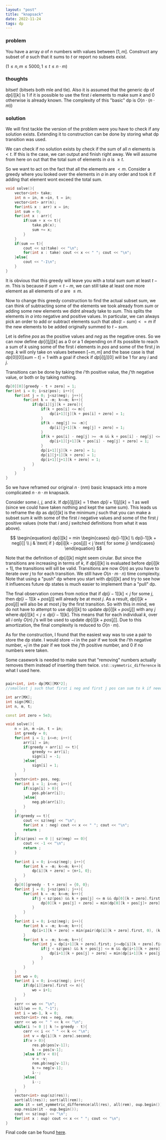 ```yaml
---
layout: "post"
title: "knapsack"
date: 2022-11-24
tags: dp
---
```



### problem

You have a array $a$ of $n$ numbers with values between $[1, m]$. Construct any subset of $a$ such that it sums to $t$ or report no subsets exist.

$(1 \leq n, m \leq 5000, 1 \leq t \leq n \cdot m)$

### thoughts
bitset! (bitsets both mle and tle). Also it is assumed that the generic dp of $dp[i][k]$ is $1$ if it is possible to use the first $i$ elements to make sum $k$ and $0$ otherwise is already known. The complexity of this "basic" dp is $O(n \cdot (n \cdot m))$

### solution
We will first tackle the version of the problem were you have to check if any solution exists. Extending it to construction can be done by storing what dp transition was used.

We can check if no solution exists by check if the sum of all $n$ elements is $< t$. If this is the case, we can output and finish right away. We will assume from here on out that the total sum of elements in $a$ is $\geq t$.

So we want to act on the fact that all the elements are $< m$. Consider a greedy where you looked over the elements in $a$ in any order and took it if adding that element wont exceed the total sum.

```cpp
void solve(){
    vector<int> take;
    int n = in, m =in, t = in;
    vector<int> arr(n);
    for(int& x : arr) x = in;
    int sum = 0;
    for(int x : arr){
        if(sum + x <= t){
            take.pb(x);
            sum += x;
        }
    }
    if(sum == t){
        cout << sz(take) << "\n";
        for(int x : take) cout << x << " "; cout << "\n";
    }else{
        cout << "-1\n";
    }
}
```

It is obvious that this greedy will leave you with a total sum $sum$ at least $t - m$. This is because if  $sum < t - m$, we can still take at least one more element as all elements of $a$ are $\leq m$.

Now to change this greedy construction to find the actual subset sum, we can think of subtracting some of the elements we took already from $sum$ or adding some new elements we didnt already take to $sum$. This splits the elements in $a$ into negative and positive values. In particular, we can always pick an order to add or subtract elements such that $abs(t - sum) <= m$ if the new elements to be added originally summed to $t - sum$.

Let is define $pos$ as the positive values and $neg$ as the negative ones. So we can now define $dp[i][j][k]$ as a $0$ or a $1$ depending on if its possible to reach a sum of $k$ using some of the first $i$ elements in $pos$ and some of the first $j$ in $neg$. $k$ will only take on values between $[-m, m]$ and the base case is that $dp[0][0][sum - t] = 1$ with a goal if check if $dp[i][j][0]$ will be $1$ for any $i$ and $j$.

Transitions can be done by taking the $i$'th positive value, the $j$'th negative value, or both or by taking nothing.

```cpp
dp[0][0][greedy - t + zero] = 1;
for(int i = 0; i<sz(pos); i++){
    for(int j = 0; j<sz(neg); j++){
	    for(int k = -m; k<=m; k++){
            if(dp[i][j][k + zero]){
                if(k + pos[i] <= m){
                    dp[i+1][j][k + pos[i] + zero] = 1;
                }
                if(k - neg[j] >= -m){
                    dp[i][j+1][k - neg[j] + zero] = 1;   
                }
                if(k + pos[i] - neg[j] >= -m && k + pos[i] - neg[j] <= m){
	                dp[i+1][j+1][k + pos[i] - neg[j] + zero] = 1;
                }
                dp[i+1][j][k + zero] = 1;
                dp[i][j+1][k + zero] = 1;
                dp[i+1][j+1][k + zero] = 1;
            }
        }
    }
}
```

So we have reframed our original $n \cdot (nm)$ basic knapsack into a more complicated $n \cdot n \cdot m$ knapsack.

Consider some $i$, $j$, and $k$. If $dp[i][j][k] = 1$ then $dp[i+1][j][k] = 1$ as well (since we could have taken nothing and kept the same sum). This leads us to reframe the dp as $dp[i][k]$ is the minimum $j$ such that you can make a subset sum $k$ with some of the first $i$ negative values and some of the first $j$ positive values (note that $i$ and $j$ switched definitions from what it was above). 

$$
\begin{equation}
	dp[i][k] = min
	\begin{cases}
		dp[i-1][k] \\
		dp[i-1][k + neg[i]] \\
		j  & \text{ if } dp[i][k - pos[j]] < j \text{ for some j}
	\end{cases}
\end{equation}
$$

Note that the definition of $dp[i][k]$ might seem cirular. But since the transitions are increasing in terms of $k$, if $dp[i][k]$ is evaluated before $dp[i][k+1]$, the transitions will sill be valid. Transitions are now $O(n)$ as you have to iterate over $j$ to for each transition. We still have $O(n \cdot m \cdot n)$ time complexity. Note that using a "push" dp where you start with $dp[i][k]$ and try to see how it influences future dp states is much easier to implement than a "pull" dp.

The final observation comes from notice that if $dp[i-1][k] < j$ for some $j$, then $dp[i-1][k + pos[j]]$ will already be at most $j$. As a result, $dp[i][k + pos[j]]$ will also be at most $j$ by the first transition. So with this in mind, we do not have to attempt to use $dp[i][k]$ to update $dp[i][k + pos[j]]$ with any $j$ where $dp[i][k] < j \leq dp[i-1][k]$. This means that for each individual $k$, over all $i$ only $O(n)$ $j$'s will be used to update $dp[i][k + pos[j]]$. Due to this amortization, the final complexity is reduced to $O(n \cdot m)$.

As for the construction, I found that the easiest way was to use a pair to store the dp state. I would store $-i$ in the pair if we took the $i$'th negative number, $+j$ in the pair if we took the $j$'th positive number, and $0$ if no numbers were taken. 

Some casework is needed to make sure that "removing" numbers actually removes them instead of inserting them twice. `std::symmetric_difference` is what I used here.

```cpp

pair<int, int> dp[MX][MX*2];
//smallest j such that first i neg and first j pos can sum to k if needed

int arr[MX];
int sign[MX];
int n, m, t;

const int zero = 5e3;

void solve(){
    n = in, m =in, t = in;
    int greedy = 0;
    for(int i = 1; i<=n; i++){
        arr[i] = in;
        if(greedy + arr[i] <= t){
            greedy += arr[i];
            sign[i] = -1;
        }else{
            sign[i] = 1;
        }
    }
    vector<int> pos, neg;
    for(int i = 1; i<=n; i++){
        if(sign[i] > 0){
            pos.pb(arr[i]);
        }else{
            neg.pb(arr[i]);
        }
    }
    if(greedy == t){
        cout << sz(neg) << "\n";
        for(int x : neg) cout << x << " "; cout << "\n";
        return ;
    }
    if(sz(pos) == 0 || sz(neg) == 0){
        cout << -1 << "\n";
        return ;
    }
    
    for(int i = 0; i<=sz(neg); i++){
        for(int k = -m; k<=m; k++){
            dp[i][k + zero] = {n+1, 0};
        }
    }
    dp[0][greedy - t + zero] = {0, 0};
    for(int j = 0; j<sz(pos); j++){
        for(int k = -m; k<=m; k++){
            if(j < sz(pos) && k + pos[j] <= m && dp[0][k + zero].first <= j){
                dp[0][k + pos[j] + zero] = min(dp[0][k + pos[j]+ zero], {j+1, j+1});
            }
        }
    }
    for(int i = 0; i<sz(neg); i++){
        for(int k = -m; k<=m; k++){
            dp[i+1][k + zero] = min(pair(dp[i][k + zero].first, 0), (k + neg[i] <= m ? pair(dp[i][k + neg[i] + zero].first, -(i+1)) : pair((n+1), 0)));
        }
        for(int k = -m; k<=m; k++){
            for(int j = dp[i+1][k + zero].first; j<=dp[i][k + zero].first; j++){
                if(j < sz(pos) && k + pos[j] <= m && dp[i+1][k + zero].first <= j){
                    dp[i+1][k + pos[j] + zero] = min(dp[i+1][k + pos[j] + zero], {j+1, j+1});
                }
            }
        }
    }
    int wo = 0;
    for(int i = 0; i<=sz(neg); i++){
        if(dp[i][zero].first <= n){
            wo = i+1;
        }
    }
    cerr << wo << "\n";
    kill(wo == 0, "-1");
    int i = wo-1, k = 0;
    vector<int> res = neg, rem;
    cerr << wo << " " << k << "\n";
    while(i != 0 || k != greedy - t){
        cerr << i << " " << k << "\n";
        int v = dp[i][k + zero].second;
        if(v > 0){
            res.pb(pos[v-1]);
            k -= pos[v-1];
        }else if(v < 0){
            v = -v;
            rem.pb(neg[v-1]);
            k += neg[v-1];
            i--;
        }else{
            i--;
        }
    }
    vector<int> oup(sz(res));
    sort(all(res)); sort(all(rem));
    auto it = set_symmetric_difference(all(res), all(rem), oup.begin());
    oup.resize(it - oup.begin());
    cout << sz(oup) << "\n";
    for(int x : oup) cout << x << " "; cout << "\n";     
}
```

Final code can be found [here](https://pastebin.com/gzPWVMST).
